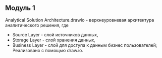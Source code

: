## Модуль 1

Analytical Solution Architecture.drawio -  верхнеуровневая архитектура аналитического решения, где 

- Source Layer - слой источников данных,
- Storage Layer - слой хранения данных,
- Business Layer - слой для доступа к данным бизнес пользователей;
Реализовано с помощью draw.io.
